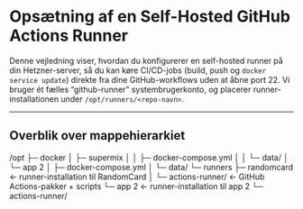 # Opsætning af en Self-Hosted GitHub Actions Runner

Denne vejledning viser, hvordan du konfigurerer en self-hosted runner på din Hetzner-server, så du kan køre CI/CD-jobs (build, push og `docker service update`) direkte fra dine GitHub-workflows uden at åbne port 22. Vi bruger ét fælles “github-runner” systembrugerkonto, og placerer runner-installationen under `/opt/runners/<repo-navn>`.

---

## Overblik over mappehierarkiet
/opt
├─ docker
│ ├─ supermix
│ │ ├─ docker-compose.yml
│ │ └─ data/
│ └─ app 2
│ ├─ docker-compose.yml
│ └─ data/
└─ runners
  ├─ randomcard ← runner-installation til RandomCard
  │   └─ actions-runner/ ← GitHub Actions-pakker + scripts
  └─ app 2 ← runner-installation til app 2
      └─ actions-runner/

